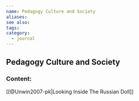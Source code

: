 ```yaml
---
name: Pedagogy Culture and Society
aliases:
see also:
tags:
category:
  - journal
---
```


## Pedagogy Culture and Society

### Content:
[[@Unwin2007-pk|Looking Inside The Russian Doll]]